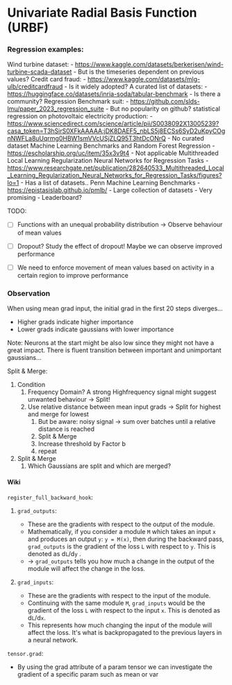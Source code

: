 # Univariate Radial Basis Function (URBF)



### Regression examples:
Wind turbine dataset:
    - https://www.kaggle.com/datasets/berkerisen/wind-turbine-scada-dataset 
    - But is the timeseries dependent on previous values?
Credit card fraud:
    - https://www.kaggle.com/datasets/mlg-ulb/creditcardfraud
    - Is it widely adopted?
A curated list of datasets:
    - https://huggingface.co/datasets/inria-soda/tabular-benchmark
    - Is there a community?
Regression Benchmark suit:
    - https://github.com/slds-lmu/paper_2023_regression_suite
    - But no popularity on github?
statistical regression on photovoltaic electricity production:
    - https://www.sciencedirect.com/science/article/pii/S0038092X13005239?casa_token=T3hSirS0XFkAAAAA:jDK8DAEF5_nbLS5j8ECSs6SyD2uKpyCOgnNWFLa8uUqrmg0HBW1smVVcUSjZLQ95T3htDcONrQ
    - No curated dataset
Machine Learning Benchmarks and Random Forest Regression
    - https://escholarship.org/uc/item/35x3v9t4
    - Not applicable
Multithreaded Local Learning Regularization Neural Networks for Regression Tasks
    - https://www.researchgate.net/publication/282640533_Multithreaded_Local_Learning_Regularization_Neural_Networks_for_Regression_Tasks/figures?lo=1
    - Has a list of datasets..
Penn Machine Learning Benchmarks
    - https://epistasislab.github.io/pmlb/
    - Large collection of datasets
    - Very promising
    - Leaderboard?


TODO: 
 - [ ] Functions with an unequal probability distribution -> Observe behaviour of mean values
 - [ ] Dropout? Study the effect of dropout! Maybe we can observe improved performance
 - [ ] We need to enforce movement of mean values based on activity in a certain region to improve performance


### Observation

When using mean grad input, the initial grad in the first 20 steps diverges...
- Higher grads indicate higher importance
- Lower grads indicate gaussians with lower importance
  
Note: Neurons at the start might be also low since they might not have a great impact.
There is fluent transition between important and unimportant gaussians...

Split & Merge:
1. Condition
   1. Frequency Domain? A strong Highfrequency signal might suggest unwanted behaviour -> Split!
   2. Use relative distance between mean input grads -> Split for highest and merge for lowest
      1. But be aware: noisy signal -> sum over batches until a relative distance is reached 
      2. Split & Merge
      3. Increase threshold by Factor b
      4. repeat
2. Split & Merge
   1. Which Gaussians are split and which are merged?



#### Wiki
`register_full_backward_hook`:
1. `grad_outputs`: 
   - These are the gradients with respect to the output of the module.
   - Mathematically, if you consider a module `M` which takes an input `x` and produces an output `y`: `y = M(x)`, then during the backward pass, `grad_outputs` is the gradient of the loss `L` with respect to `y`. This is denoted as d`L`/d`y` .
   - -> `grad_outputs` tells you how much a change in the output of the module will affect the change in the loss.

2. `grad_inputs`:
   - These are the gradients with respect to the input of the module.
   - Continuing with the same module `M`, `grad_inputs` would be the gradient of the loss `L` with respect to the input `x`. This is denoted as d`L`/d`x`.
   - This represents how much changing the input of the module will affect the loss. It's what is backpropagated to the previous layers in a neural network.

`tensor.grad`:
 - By using the grad attribute of a param tensor we can investigate the gradient of a specific param such as mean or var
